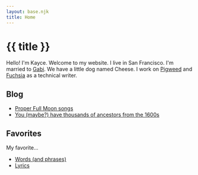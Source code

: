 ```yaml
---
layout: base.njk
title: Home
---
```


# {{ title }}

Hello! I'm Kayce. Welcome to my website. I live in San Francisco. I'm married
to [Gabi](https://gabjoart.com). We have a little dog named Cheese. I work on
[Pigweed](https://pigweed.dev) and [Fuchsia](https://fuchsia.dev) as a
technical writer.

## Blog

* [Proper Full Moon songs](/blog/moon/)
* [You (maybe?) have thousands of ancestors from the 1600s](/blog/ancestors/)

## Favorites

My favorite...

* [Words (and phrases)](/favorites/words/)
* [Lyrics](/favorites/lyrics/)
